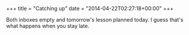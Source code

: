 +++
title = "Catching up"
date = "2014-04-22T02:27:18+00:00"
+++

Both inboxes empty and tomorrow's lesson planned today. I guess that's what happens when you stay late.
			